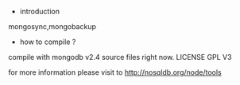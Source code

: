 - introduction

mongosync,mongobackup

- how to compile ?

compile with mongodb v2.4 source files right now.
LICENSE GPL V3


for more information please visit to 
http://nosqldb.org/node/tools
